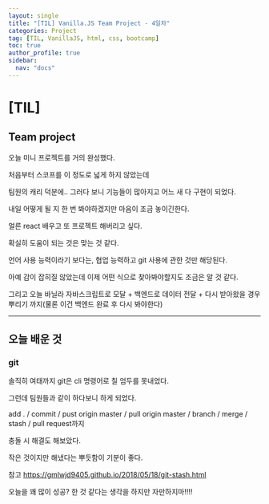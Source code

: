 ```yaml
---
layout: single
title: "[TIL] Vanilla.JS Team Project - 4일차"
categories: Project
tag: [TIL, VanillaJS, html, css, bootcamp]
toc: true
author_profile: true
sidebar:
  nav: "docs"
---
```


# [TIL]

## Team project

오늘 미니 프로젝트를 거의 완성했다.

처음부터 스코프를 이 정도로 넓게 하지 않았는데

팀원의 캐리 덕분에.. 그러다 보니 기능들이 많아지고 어느 새 다 구현이 되었다.

내일 어떻게 될 지 한 번 봐야하겠지만 마음이 조금 놓이긴한다.

얼른 react 배우고 또 프로젝트 해버리고 싶다.

확실히 도움이 되는 것은 맞는 것 같다.

언어 사용 능력이라기 보다는, 협업 능력하고 git 사용에 관한 것만 해당된다.

아예 감이 잡히질 않았는데 이제 어떤 식으로 찾아봐야할지도 조금은 알 것 같다.

그리고 오늘 바닐라 자바스크립트로 모달 + 백엔드로 데이터 전달 + 다시 받아왔을 경우 뿌리기 까지(물론 이건 백엔드 완료 후 다시 봐야한다)

<hr>

## 오늘 배운 것

### git

솔직히 여태까지 git은 cli 명령어로 칠 엄두를 못내었다.

그런데 팀원들과 같이 하다보니 하게 되었다.

add . / commit / pust origin master / pull origin master / branch / merge / stash / pull request까지

충돌 시 해결도 해보았다.

작은 것이지만 해냈다는 뿌듯함이 기분이 좋다.

참고
https://gmlwjd9405.github.io/2018/05/18/git-stash.html

오늘을 꽤 많이 성공? 한 것 같다는 생각을 하지만 자만하지마!!!!
